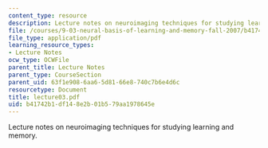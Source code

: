 ```yaml
---
content_type: resource
description: Lecture notes on neuroimaging techniques for studying learning and memory.
file: /courses/9-03-neural-basis-of-learning-and-memory-fall-2007/b41742b1df148e2b01b579aa1978645e_lecture03.pdf
file_type: application/pdf
learning_resource_types:
- Lecture Notes
ocw_type: OCWFile
parent_title: Lecture Notes
parent_type: CourseSection
parent_uid: 63f1e908-6aa6-5d81-66e8-740c7b6e4d6c
resourcetype: Document
title: lecture03.pdf
uid: b41742b1-df14-8e2b-01b5-79aa1978645e
---
```

Lecture notes on neuroimaging techniques for studying learning and memory.

